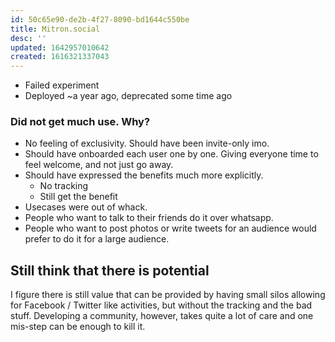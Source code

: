 ```yaml
---
id: 50c65e90-de2b-4f27-8090-bd1644c550be
title: Mitron.social
desc: ''
updated: 1642957010642
created: 1616321337043
---
```


* Failed experiment
* Deployed ~a year ago, deprecated some time ago

### Did not get much use. Why?
* No feeling of exclusivity. Should have been invite-only imo.
* Should have onboarded each user one by one. Giving everyone time to feel welcome, and not just go away.
* Should have expressed the benefits much more explicitly.
  *  No tracking
  * Still get the benefit
* Usecases were out of whack.
* People who want to talk to their friends do it over whatsapp.
* People who want to post photos or write tweets for an audience would prefer to do it for a large audience.

## Still think that there is potential

I figure there is still value that can be provided by having small
silos allowing for Facebook / Twitter like activities, but without
the tracking and the bad stuff. Developing a community, however, takes
quite a lot of care and one mis-step can be enough to kill it.
